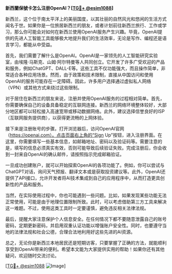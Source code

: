 **新西蘭保號卡怎么注册OpenAI？[[TG💪+ @esim1088](https://t.me/s/esim1088)]**

新西兰，这个位于南太平洋上的美丽国度，以其壮丽的自然风光和悠闲的生活方式闻名于世。如果你是一位旅居新西兰的朋友，或者计划前往新西兰旅行、工作或学习，那么你可能会对如何在新西兰使用OpenAI服务产生兴趣。毕竟，OpenAI提供的先进人工智能工具能够极大地提升我们的生活效率，无论是写作、编程还是语言学习，都能从中受益。

首先，我们需要了解什么是OpenAI。OpenAI是一家领先的人工智能研究实验室，由埃隆·马斯克、山姆·阿尔特曼等人共同创立。它开发了许多广受欢迎的产品和服务，例如ChatGPT、DALL-E等。这些工具不仅功能强大，而且操作简单，非常适合各种应用场景。然而，由于政策和技术限制，直接从中国访问和使用OpenAI的服务可能存在一定障碍。因此，许多用户选择通过虚拟私人网络（VPN）或其他方式来绕过这些限制。

对于居住在新西兰的朋友来说，注册并使用OpenAI服务的过程相对简单。首先，你需要确保自己的设备具备稳定的互联网连接。新西兰的网络环境整体较好，大部分地区都可以轻松接入高速宽带或移动数据网络。此外，建议选择信誉良好的ISP（互联网服务提供商），以获得更流畅的上网体验。

接下来是注册账号的步骤。打开浏览器后，访问OpenAI官网（https://openai.com）。点击页面右上角的“Sign Up”按钮，进入注册界面。在这里，你需要填写一些基本信息，如邮箱地址、密码以及验证码等。需要注意的是，填写的信息必须真实有效，否则可能导致后续验证失败。完成注册后，你会收到一封来自OpenAI的确认邮件，请按照指示完成邮箱验证。

一旦成功创建账户，就可以开始探索OpenAI的各项功能了。例如，你可以尝试与ChatGPT对话，询问天气预报、翻译文本或是获取投资建议等。此外，OpenAI还提供了API接口，允许开发者将AI技术集成到自己的应用程序中，从而打造更具创新性的产品和服务。

当然，在实际使用过程中，你也可能遇到一些问题。比如，如果发现某些功能无法正常使用，可能是由于地理位置限制所致。此时，可以考虑借助第三方工具来解决这一难题。不过，使用这类工具时一定要谨慎，避免违反相关法律法规。

最后，提醒大家注意保护个人信息安全。在任何情况下都不要随意泄露自己的账号密码，定期更新密码，并启用双重认证功能以增强账户安全性。同时，也要遵守当地的法律法规和社会公德，合理合法地利用好这些先进的AI资源。

总之，无论你是新西兰本地居民还是短期访客，只要掌握了正确的方法，就能顺利享受到OpenAI带来的便利。希望本文能为大家提供实用的帮助！如果你还有其他疑问，欢迎随时交流讨论。

[[TG💪+ @esim1088](https://t.me/s/esim1088) ![Image](https://i.postimg.cc/4NQfJmqS/Snipaste-2025-05-13-00-14-12.png)]